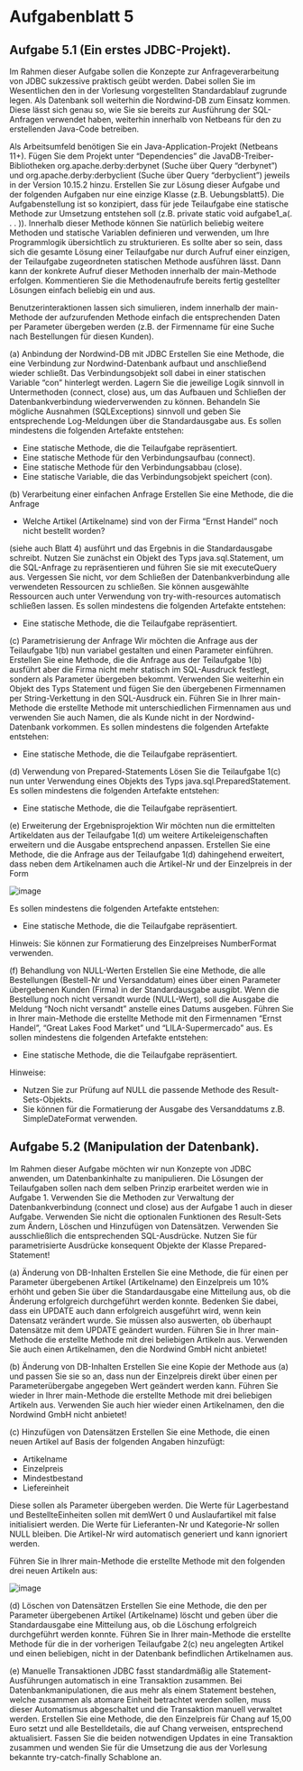 # Aufgabenblatt 5

## Aufgabe 5.1 (Ein erstes JDBC-Projekt).
Im Rahmen dieser Aufgabe sollen die Konzepte zur Anfrageverarbeitung von JDBC sukzessive praktisch geübt werden. Dabei sollen Sie im Wesentlichen den in der Vorlesung
vorgestellten Standardablauf zugrunde legen. Als Datenbank soll weiterhin die Nordwind-DB zum Einsatz kommen. Diese lässt sich genau so, wie Sie sie bereits zur Ausführung der SQL-Anfragen verwendet haben, weiterhin innerhalb von Netbeans für den zu erstellenden Java-Code betreiben.

Als Arbeitsumfeld benötigen Sie ein Java-Application-Projekt (Netbeans 11+). Fügen Sie dem Projekt unter “Dependencies” die JavaDB-Treiber-Bibliotheken org.apache.derby:derbynet (Suche über Query “derbynet”) und org.apache.derby:derbyclient (Suche über Query “derbyclient”) jeweils in der Version 10.15.2 hinzu. Erstellen Sie zur Lösung dieser Aufgabe und der folgenden Aufgaben nur eine einzige Klasse (z.B. Uebungsblatt5). Die Aufgabenstellung ist so konzipiert, dass für jede Teilaufgabe eine statische Methode zur Umsetzung entstehen soll (z.B. private static void aufgabe1_a(. . . )). Innerhalb dieser Methode können Sie natürlich beliebig weitere Methoden und statische Variablen definieren und verwenden, um Ihre Programmlogik übersichtlich zu strukturieren. Es sollte aber so sein, dass sich die gesamte Lösung einer Teilaufgabe nur durch Aufruf einer einzigen, der Teilaufgabe zugeordneten statischen Methode ausführen lässt. Dann kann der konkrete Aufruf dieser Methoden innerhalb der main-Methode erfolgen. Kommentieren Sie die Methodenaufrufe bereits fertig gestellter Lösungen einfach beliebig ein und aus.

Benutzerinteraktionen lassen sich simulieren, indem innerhalb der main-Methode der aufzurufenden Methode einfach die entsprechenden Daten per Parameter übergeben werden
(z.B. der Firmenname für eine Suche nach Bestellungen für diesen Kunden).

(a) Anbindung der Nordwind-DB mit JDBC Erstellen Sie eine Methode, die eine Verbindung zur Nordwind-Datenbank aufbaut und anschließend wieder schließt. Das Verbindungsobjekt soll dabei in einer statischen Variable “con” hinterlegt werden. Lagern Sie die jeweilige Logik sinnvoll in Untermethoden (connect, close) aus, um das
Aufbauen und Schließen der Datenbankverbindung wiederverwenden zu können. Behandeln Sie mögliche Ausnahmen (SQLExceptions) sinnvoll und geben Sie entsprechende Log-Meldungen über die Standardausgabe aus. Es sollen mindestens die folgenden Artefakte entstehen:

- Eine statische Methode, die die Teilaufgabe repräsentiert.
- Eine statische Methode für den Verbindungsaufbau (connect).
- Eine statische Methode für den Verbindungsabbau (close).
- Eine statische Variable, die das Verbindungsobjekt speichert (con).

(b) Verarbeitung einer einfachen Anfrage Erstellen Sie eine Methode, die die Anfrage
- Welche Artikel (Artikelname) sind von der Firma “Ernst Handel” noch nicht bestellt worden?

(siehe auch Blatt 4) ausführt und das Ergebnis in die Standardausgabe schreibt. Nutzen Sie zunächst ein Objekt des Typs java.sql.Statement, um die SQL-Anfrage zu repräsentieren und führen Sie sie mit executeQuery aus. Vergessen Sie nicht, vor dem Schließen der Datenbankverbindung alle verwendeten Ressourcen zu schließen. Sie können ausgewählte Ressourcen auch unter Verwendung von try-with-resources automatisch schließen lassen. Es sollen mindestens die folgenden Artefakte entstehen:
- Eine statische Methode, die die Teilaufgabe repräsentiert.

(c) Parametrisierung der Anfrage Wir möchten die Anfrage aus der Teilaufgabe 1(b) nun variabel gestalten und einen Parameter einführen. Erstellen Sie eine Methode, die die Anfrage aus der Teilaufgabe 1(b) ausführt aber die Firma nicht mehr statisch im SQL-Ausdruck festlegt, sondern als Parameter übergeben bekommt. Verwenden Sie weiterhin ein Objekt des Typs Statement und fügen Sie den übergebenen Firmennamen per String-Verkettung in den SQL-Ausdruck ein. Führen Sie in Ihrer main-Methode die erstellte Methode mit unterschiedlichen Firmennamen aus und verwenden Sie auch Namen, die als Kunde nicht in der Nordwind-Datenbank vorkommen. Es sollen mindestens die folgenden Artefakte entstehen: 
- Eine statische Methode, die die Teilaufgabe repräsentiert.

(d) Verwendung von Prepared-Statements Lösen Sie die Teilaufgabe 1(c) nun unter Verwendung eines Objekts des Typs java.sql.PreparedStatement. Es sollen mindestens die folgenden Artefakte entstehen:
- Eine statische Methode, die die Teilaufgabe repräsentiert.

(e) Erweiterung der Ergebnisprojektion Wir möchten nun die ermittelten Artikeldaten aus der Teilaufgabe 1(d) um weitere Artikeleigenschaften erweitern und die Ausgabe
entsprechend anpassen. Erstellen Sie eine Methode, die die Anfrage aus der Teilaufgabe 1(d) dahingehend erweitert, dass neben dem Artikelnamen auch die Artikel-Nr und der Einzelpreis in der Form

![image](https://user-images.githubusercontent.com/63674539/192626774-3eefb810-d29f-429a-a21a-57e55b198e57.png)

Es sollen mindestens die folgenden Artefakte entstehen:
-  Eine statische Methode, die die Teilaufgabe repräsentiert.

Hinweis: Sie können zur Formatierung des Einzelpreises NumberFormat verwenden.

(f) Behandlung von NULL-Werten Erstellen Sie eine Methode, die alle Bestellungen (Bestell-Nr und Versanddatum) eines über einen Parameter übergebenen Kunden (Firma) in der Standardausgabe ausgibt. Wenn die Bestellung noch nicht versandt wurde (NULL-Wert), soll die Ausgabe die Meldung “Noch nicht versandt” anstelle eines Datums ausgeben. Führen Sie in Ihrer main-Methode die erstellte Methode mit den Firmennamen “Ernst Handel”, “Great Lakes Food Market” und “LILA-Supermercado” aus. Es sollen mindestens die folgenden Artefakte entstehen:
- Eine statische Methode, die die Teilaufgabe repräsentiert.

Hinweise:
- Nutzen Sie zur Prüfung auf NULL die passende Methode des Result-Sets-Objekts.
- Sie können für die Formatierung der Ausgabe des Versanddatums z.B. SimpleDateFormat verwenden.


## Aufgabe 5.2 (Manipulation der Datenbank).
Im Rahmen dieser Aufgabe möchten wir nun Konzepte von JDBC anwenden, um Datenbankinhalte zu manipulieren. Die Lösungen der Teilaufgaben sollen nach dem selben Prinzip erarbeitet werden wie in Aufgabe 1. Verwenden Sie die Methoden zur Verwaltung der Datenbankverbindung (connect und close) aus der Aufgabe 1 auch in dieser Aufgabe. Verwenden Sie nicht die optionalen Funktionen des Result-Sets zum Ändern, Löschen und Hinzufügen von Datensätzen. Verwenden Sie ausschließlich die entsprechenden SQL-Ausdrücke. Nutzen Sie für parametrisierte Ausdrücke konsequent Objekte der Klasse Prepared-Statement!

(a) Änderung von DB-Inhalten Erstellen Sie eine Methode, die für einen per Parameter übergebenen Artikel (Artikelname) den Einzelpreis um 10% erhöht und geben Sie über die Standardausgabe eine Mitteilung aus, ob die Änderung erfolgreich durchgeführt werden konnte. Bedenken Sie dabei, dass ein UPDATE auch dann erfolgreich ausgeführt wird, wenn kein Datensatz verändert wurde. Sie müssen also auswerten, ob überhaupt Datensätze mit dem UPDATE geändert wurden. Führen Sie in Ihrer main-Methode die erstellte Methode mit drei beliebigen Artikeln aus. Verwenden Sie auch einen Artikelnamen, den die Nordwind GmbH nicht anbietet!

(b) Änderung von DB-Inhalten Erstellen Sie eine Kopie der Methode aus (a) und passen Sie sie so an, dass nun der Einzelpreis direkt über einen per Parameterübergabe
angegeben Wert geändert werden kann. Führen Sie wieder in Ihrer main-Methode die erstellte Methode mit drei beliebigen Artikeln aus. Verwenden Sie auch hier wieder einen Artikelnamen, den die Nordwind GmbH nicht anbietet!

(c) Hinzufügen von Datensätzen Erstellen Sie eine Methode, die einen neuen Artikel auf Basis der folgenden Angaben hinzufügt:
- Artikelname
- Einzelpreis
- Mindestbestand
- Liefereinheit

Diese sollen als Parameter übergeben werden. Die Werte für Lagerbestand und BestellteEinheiten sollen mit demWert 0 und Auslaufartikel mit false initialisiert werden. Die Werte für Lieferanten-Nr und Kategorie-Nr sollen NULL bleiben. Die Artikel-Nr wird automatisch generiert und kann ignoriert werden.

Führen Sie in Ihrer main-Methode die erstellte Methode mit den folgenden drei neuen Artikeln aus:

![image](https://user-images.githubusercontent.com/63674539/192627624-7ad72396-ab53-41f6-b81d-e774a8a8e214.png)

(d) Löschen von Datensätzen Erstellen Sie eine Methode, die den per Parameter übergebenen Artikel (Artikelname) löscht und geben über die Standardausgabe eine Mitteilung aus, ob die Löschung erfolgreich durchgeführt werden konnte. Führen Sie in Ihrer main-Methode die erstellte Methode für die in der vorherigen Teilaufgabe
2(c) neu angelegten Artikel und einen beliebigen, nicht in der Datenbank befindlichen Artikelnamen aus.

(e) Manuelle Transaktionen JDBC fasst standardmäßig alle Statement-Ausführungen automatisch in eine Transaktion zusammen. Bei Datenbankmanipulationen, die aus mehr als einem Statement bestehen, welche zusammen als atomare Einheit betrachtet werden sollen, muss dieser Automatismus abgeschaltet und die Transaktion manuell verwaltet werden. Erstellen Sie eine Methode, die den Einzelpreis für Chang auf 15,00 Euro setzt und alle Bestelldetails, die auf Chang verweisen, entsprechend aktualisiert. Fassen Sie die beiden notwendigen Updates in eine Transaktion zusammen und wenden Sie für die Umsetzung die aus der Vorlesung bekannte try-catch-finally Schablone an.
